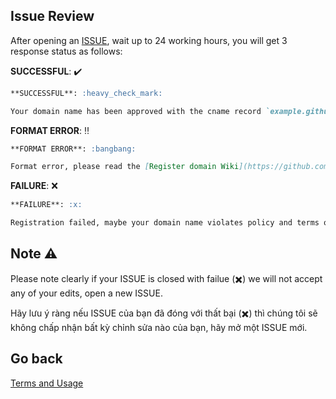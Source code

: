 ## Issue Review

After opening an [ISSUE](https://github.com/codingreshapefuture/Community/issues), wait up to 24 working hours, you will get 3 response status as follows:

**SUCCESSFUL**: :heavy_check_mark:

```markdown
**SUCCESSFUL**: :heavy_check_mark:

Your domain name has been approved with the cname record `example.github.io` -> `example.crfnetwork.cyou`.
```

**FORMAT ERROR**: :bangbang:

```markdown
**FORMAT ERROR**: :bangbang:

Format error, please read the [Register domain Wiki](https://github.com/codingreshapefuture/Community/wiki/Register-Domain) carefully and request again!
```

**FAILURE**: :x:

```markdown
**FAILURE**: :x:

Registration failed, maybe your domain name violates policy and terms of use, please read the [Register domain Wiki](https://github.com/codingreshapefuture/Community/wiki/Register-Domain) carefully!
```

## Note :warning:

Please note clearly if your ISSUE is closed with failue (:heavy_multiplication_x:) we will not accept any of your edits, open a new ISSUE.

Hãy lưu ý ràng nếu ISSUE của bạn đã đóng với thất bại (:heavy_multiplication_x:) thì chúng tôi sẽ không chấp nhận bất kỳ chỉnh sửa nào của bạn, hãy mở một ISSUE mới.

## Go back

[Terms and Usage](https://github.com/codingreshapefuture/Community/blob/main/DOMAIN.md)
